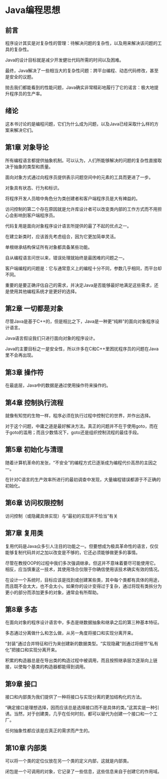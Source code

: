 # Java编程思想

## 前言
程序设计其实是对复杂性的管理：待解决问题的复杂性，以及用来解决该问题的工具的复杂性。

Java的设计目标就是减少开发健壮代码所需的时间以及困难。

最终，Java解决了一些相当大的复杂性问题：跨平台编程、动态代码修改，甚至是安全的议题。

抛去我们都能看到的性能问题，Java确实非常精彩地履行了它的诺言：极大地提升程序员的生产率。

## 绪论
这本书讨论的是编程问题，它们为什么成为问题，以及Java已经采取什么样的方案来解决它们。

## 第1章 对象导论
所有编程语言都提供抽象机制。可以认为，人们所能够解决的问题的复杂性直接取决于抽象的类型和质量。

面向对象方式通过向程序员提供表示问题空间中的元素的工具而更进了一步。

对象具有状态、行为和标识。

将程序开发人员暗中角色分为类创建者和客户端程序员是大有裨益的。

访问控制的第二个存在原因就是允许库设计者可以改变类内部的工作方式而不用担心会影响到客户端程序员。

代码复用是面向对象程序设计语言所提供的最了不起的优点之一。

在建立新类时，应该首先考虑组合，因为它更加简单灵活。

单根继承结构保证所有对象都具备某些功能。

自从编程语言问世以来，错误处理就始终是最困难的问题之一。

客户端编程的问题是：它与通常意义上的编程十分不同，参数几乎相同，而平台却不同。

重要的是要正确评估自己的需求，并决定Java是否能够最好地满足这些需求，还是使用其他编程系统才是更好的选择。

## 第2章 一切都是对象
尽管Java是基于C++的，但是相比之下，Java是一种更“纯粹”的面向对象程序设计语言。

Java语言假设我们只进行面向对象的程序设计。

Java的主要目标之一是安全性，所以许多在C和C++里困扰程序员的问题在Java里不会再出现。

## 第3章 操作符
在最底层，Java中的数据是通过使用操作符来操作的。

## 第4章 控制执行流程
就像有知觉的生物一样，程序必须在执行过程中控制它的世界，并作出选择。

对于这个问题，中庸之道是最好解决方法。真正的问题并不在于使用goto，而在于goto的滥用；而且少数情况下，goto还是组织控制流程的最佳手段。

## 第5章 初始化与清理
随着计算机革命的发张，“不安全”的编程方式已逐渐成为编程代价高昂的主因之一。

在针对C语言的生产效率所进行的最初调查中发现，大量编程错误都源于不正确的初始化。

## 第6章 访问权限控制
访问控制（或隐藏具体实现）与“最初的实现并不恰当”有关

## 第7章 复用类
复用代码是Java众多引人注目的功能之一。但要想成为极具革命性的语言，仅仅能够复制代码并对之加以改变是不够的，它还必须能够做更多的事情。

尽管在教授OOP的过程中我们多次强调继承，但这并不意味着要尽可能使用它。相反，应当慎重这一技术，其使用场合仅限于你确信使用该技术确实有效的情况。

在设计一个系统时，目标应该是找到或创建某些类，其中每个类都有具体的用途，而且既不会太大，也不会太小。如果你的设计变得过于复杂，通过将现有类拆分为更小的部分而添加更多的对象，通常会有所帮助。

## 第8章 多态
在面向对象的程序设计语言中，多态是继数据抽象和继承之后的第三种基本特征。

多态通过分离做什么和怎么做，从另一角度将接口和实现分离开来。

“封装”通过合并特征和行为来创建新的数据类型。“实现隐藏”则通过将细节“私有化”把接口和实现分离开来。

积累的构造器总是在导出类的构造过程中被调用，而且按照继承层次逐渐向上链接，以使每个基类的构造器都能得到调用。

## 第9章 接口
接口和内部类为我们提供了一种将接口与实现分离的更加结构化的方法。

“确定接口是理想选择，因而应该总是选择接口而不是具体的类。”这其实是一种引诱。当然，对于创建类，几乎在任何时刻，都可以替代为创建一个接口和一个工厂。

任何抽象性都应该是应真正的需求而产生的。

## 第10章 内部类
可以将一个类的定位仪放在另一个类的定义内部，这就是内部类。

闭包是一个可调用的对象，它记录了一些信息，这些信息来自于创建它的作用域。

